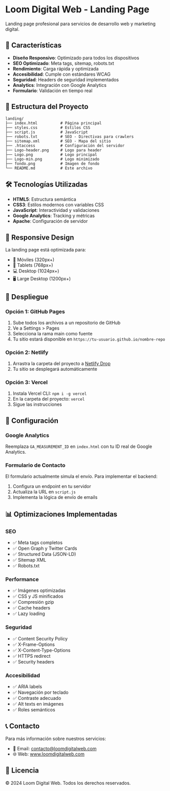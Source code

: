 # Loom Digital Web - Landing Page

Landing page profesional para servicios de desarrollo web y marketing digital.

## 🚀 Características

- **Diseño Responsivo**: Optimizado para todos los dispositivos
- **SEO Optimizado**: Meta tags, sitemap, robots.txt
- **Rendimiento**: Carga rápida y optimizada
- **Accesibilidad**: Cumple con estándares WCAG
- **Seguridad**: Headers de seguridad implementados
- **Analytics**: Integración con Google Analytics
- **Formulario**: Validación en tiempo real

## 📁 Estructura del Proyecto

```
landing/
├── index.html          # Página principal
├── styles.css          # Estilos CSS
├── script.js           # JavaScript
├── robots.txt          # SEO - Directivas para crawlers
├── sitemap.xml         # SEO - Mapa del sitio
├── .htaccess           # Configuración del servidor
├── Logo-header.png     # Logo para header
├── Logo.png            # Logo principal
├── Logo-min.png        # Logo minimizado
├── fondo.png           # Imagen de fondo
└── README.md           # Este archivo
```

## 🛠️ Tecnologías Utilizadas

- **HTML5**: Estructura semántica
- **CSS3**: Estilos modernos con variables CSS
- **JavaScript**: Interactividad y validaciones
- **Google Analytics**: Tracking y métricas
- **Apache**: Configuración de servidor

## 📱 Responsive Design

La landing page está optimizada para:
- 📱 Móviles (320px+)
- 📱 Tablets (768px+)
- 💻 Desktop (1024px+)
- 🖥️ Large Desktop (1200px+)

## 🚀 Despliegue

### Opción 1: GitHub Pages
1. Sube todos los archivos a un repositorio de GitHub
2. Ve a Settings > Pages
3. Selecciona la rama main como fuente
4. Tu sitio estará disponible en `https://tu-usuario.github.io/nombre-repo`

### Opción 2: Netlify
1. Arrastra la carpeta del proyecto a [Netlify Drop](https://app.netlify.com/drop)
2. Tu sitio se desplegará automáticamente

### Opción 3: Vercel
1. Instala Vercel CLI: `npm i -g vercel`
2. En la carpeta del proyecto: `vercel`
3. Sigue las instrucciones

## 🔧 Configuración

### Google Analytics
Reemplaza `GA_MEASUREMENT_ID` en `index.html` con tu ID real de Google Analytics.

### Formulario de Contacto
El formulario actualmente simula el envío. Para implementar el backend:
1. Configura un endpoint en tu servidor
2. Actualiza la URL en `script.js`
3. Implementa la lógica de envío de emails

## 📊 Optimizaciones Implementadas

### SEO
- ✅ Meta tags completos
- ✅ Open Graph y Twitter Cards
- ✅ Structured Data (JSON-LD)
- ✅ Sitemap XML
- ✅ Robots.txt

### Performance
- ✅ Imágenes optimizadas
- ✅ CSS y JS minificados
- ✅ Compresión gzip
- ✅ Cache headers
- ✅ Lazy loading

### Seguridad
- ✅ Content Security Policy
- ✅ X-Frame-Options
- ✅ X-Content-Type-Options
- ✅ HTTPS redirect
- ✅ Security headers

### Accesibilidad
- ✅ ARIA labels
- ✅ Navegación por teclado
- ✅ Contraste adecuado
- ✅ Alt texts en imágenes
- ✅ Roles semánticos

## 📞 Contacto

Para más información sobre nuestros servicios:
- 📧 Email: contacto@loomdigitalweb.com
- 🌐 Web: www.loomdigitalweb.com

## 📄 Licencia

© 2024 Loom Digital Web. Todos los derechos reservados.